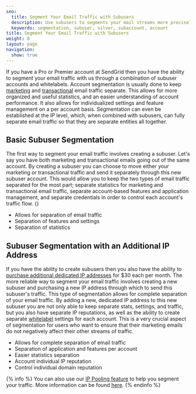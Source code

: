 ```yaml
---
seo:
  title: Segment Your Email Traffic with Subusers
  description: Use subusers to segments your mail streams more precisely...
  keywords: segmentation, subuser, silver, subaccount, account
title: Segment Your Email Traffic with Subusers
weight: 0
layout: page
navigation:
  show: true
---
```


If you have a Pro or Premier account at SendGrid then you have the ability to segment your email traffic with us through a combination of subuser accounts and whitelabels. Account segmentation is usually done to keep [marketing]({{root_url}}/User_Guide/Marketing_Campaigns/Managing_Contacts/segmenting_your_traffic.html) and [transactional]({{root_url}}/Glossary/transactional_email.html) email traffic separate. This allows for more organized and useful statistics, and an easier understanding of account performance. It also allows for individualized settings and feature management on a per account basis. Segmentation can even be established at the IP level, which, when combined with subusers, can fully separate email traffic so that they are separate entities all together.

## Basic Subuser Segmentation
The first way to segment your email traffic involves creating a subuser. Let's say you have both marketing and transactional emails going out of the same account. By creating a subuser you can choose to move either your marketing or transactional traffic and send it separately through this new subuser account. This would allow you to keep the two types of email traffic separated for the most part; separate statistics for marketing and transactional email traffic, separate account-based features and application management, and separate credentials in order to control each account's traffic flow.
{}
- Allows for separation of email traffic
- Separation of features and settings
- Separation of statistics

## Subuser Segmentation with an Additional IP Address

If you have the ability to create subusers then you also have the ability to [purchase additional dedicated IP addresses]({{root_url}}/Classroom/Basics/Account/adding_an_additional_dedicated_ip_to_your_account.html) for $30 each per month. The more reliable way to segment your email traffic involves creating a new subuser and purchasing a new IP address through which to send this subuser's traffic. This type of segmentation allows for complete separation of your email traffic. By adding a new, dedicated IP address to this new subuser you are not only able to keep separate stats, settings, and traffic, but you also have separate IP reputations, as well as the ability to create separate [whitelabel]({{root_url}}/Classroom/Basics/Whitelabel/index.html) settings for each account. This is a very crucial aspect of segmentation for users who want to ensure that their marketing emails do not negatively affect their other streams of traffic.

- Allows for complete separation of email traffic
- Separation of application and features per account
- Easier statistics separation
- Account individual IP reputation
- Control individual domain reputation

{% info %}
You can also use our [IP Pooling feature]({{root_url}}/API_Reference/Web_API_v3/IP_Management/ip_pools.html) to help you segment your traffic. More information can be found [here]({{root_url}}/Classroom/Send/Who_You_Can_Send_To/segmenting_traffic.html).
{% endinfo %}
